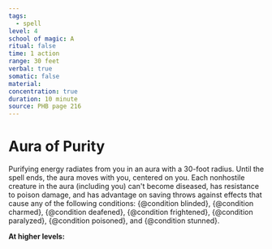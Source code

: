 ```yaml
---
tags:
  - spell
level: 4
school of magic: A
ritual: false
time: 1 action
range: 30 feet
verbal: true
somatic: false
material: 
concentration: true
duration: 10 minute
source: PHB page 216
---
```

# Aura of Purity
Purifying energy radiates from you in an aura with a 30-foot radius. Until the spell ends, the aura moves with you, centered on you. Each nonhostile creature in the aura (including you) can't become diseased, has resistance to poison damage, and has advantage on saving throws against effects that cause any of the following conditions: {@condition blinded}, {@condition charmed}, {@condition deafened}, {@condition frightened}, {@condition paralyzed}, {@condition poisoned}, and {@condition stunned}.

**At higher levels:** 